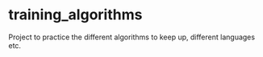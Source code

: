 # training_algorithms
Project to practice the different algorithms to keep up, different languages etc.
